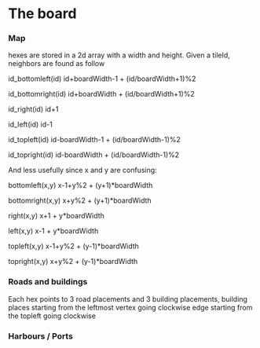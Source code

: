 # The board
### Map
hexes are stored in a 2d array with a width and height.
Given a tileId, neighbors are found as follow

id_bottomleft(id) id+boardWidth-1 + (id/boardWidth+1)%2

id_bottomright(id) id+boardWidth + (id/boardWidth+1)%2

id_right(id) id+1

id_left(id) id-1

id_topleft(id) id-boardWidth-1 + (id/boardWidth-1)%2

id_topright(id) id-boardWidth + (id/boardWidth-1)%2

And less usefully since x and y are confusing:

bottomleft(x,y) x-1+y%2 + (y+1)*boardWidth

bottomright(x,y) x+y%2 + (y+1)*boardWidth

right(x,y) x+1 + y*boardWidth

left(x,y) x-1 + y*boardWidth

topleft(x,y) x-1+y%2 + (y-1)*boardWidth

topright(x,y) x+y%2 + (y-1)*boardWidth

### Roads and buildings
Each hex points to 3 road placements and 3 building placements,
building places starting from the leftmost vertex going clockwise
edge starting from the topleft going clockwise

###  Harbours / Ports
